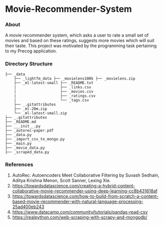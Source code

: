 # Movie-Recommender-System

### About
A movie recommender system, which asks a user to rate a small set of movies and based on these ratings, suggests more movies which will suit their taste. This project was motivated by the programming task pertaining to my Precog application.

### Directory Structure
```bash.
├── _data
    ├── _lightfm_data ├── _movielens100k ├── _movielens.zip 
    ├── _ml-latest-small ├── _README.txt
    |                    ├── _links.csv
    |                    ├── _movies.csv
    |                    ├── _ratings.csv
    |                    └── _tags.csv
    ├── _.gitattributes
    ├── _ml-20m.zip
    └── _ml-latest-small.zip
├── _.gitattributes
├── _README.md
├── ___init__.py
├── _autorec-paper.pdf
├── _data.py
├── _import_csv_to_mongo.py
├── _main.py
├── _movie_data.py
├── _scraped_data.py
```

### References
1. AutoRec: Autoencoders Meet Collaborative Filtering by Suvash Sedhain, Aditya Krishna Menon, Scott Sanner, Lexing Xie.
2. https://towardsdatascience.com/creating-a-hybrid-content-collaborative-movie-recommender-using-deep-learning-cc8b431618af
3. https://towardsdatascience.com/how-to-build-from-scratch-a-content-based-movie-recommender-with-natural-language-processing-25ad400eb243
4. https://www.datacamp.com/community/tutorials/pandas-read-csv
5. https://realpython.com/web-scraping-with-scrapy-and-mongodb/


